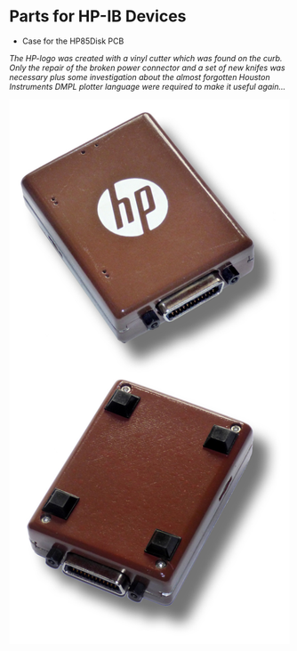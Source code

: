 <h1>Parts for HP-IB Devices</h1>
<ul>
<li>Case for the HP85Disk PCB</li>
</ul>

<em>The HP-logo was created with a vinyl cutter which was found on the curb. Only the repair of the broken power connector and a set of new knifes was necessary plus some investigation about the almost forgotten Houston Instruments DMPL plotter language were required to make it useful again...</em>

<img src="hpdisk85.jpg" />
